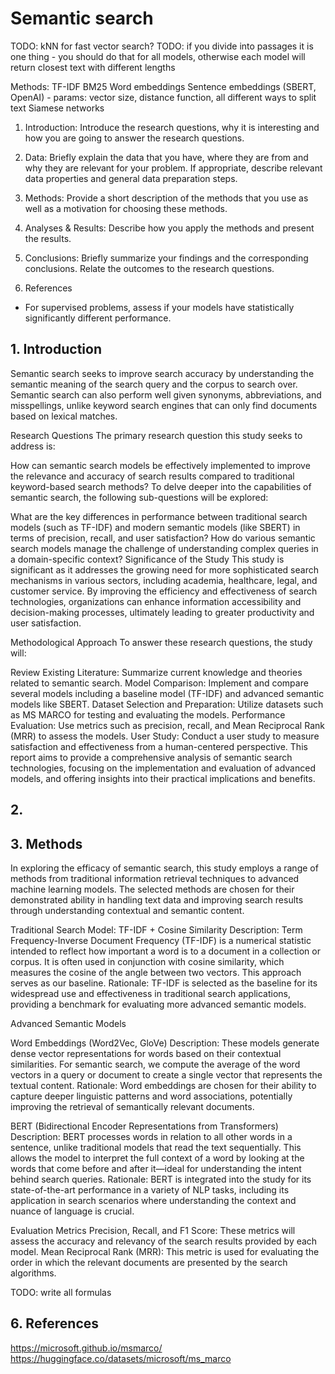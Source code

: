 # Semantic search

TODO: kNN for fast vector search?
TODO: if you divide into passages it is one thing - you should do that for all models, otherwise each model will return closest text with different lengths

Methods:
TF-IDF
BM25
Word embeddings
Sentence embeddings (SBERT, OpenAI) - params: vector size, distance function, all different ways to split text
Siamese networks

1. Introduction: Introduce the research questions, why it is interesting and how you are going to answer the research questions.

2. Data: Briefly explain the data that you have, where they are from and why they are relevant for your problem. If appropriate, describe relevant data properties and general data preparation steps.

3. Methods: Provide a short description of the methods that you use as well as a motivation for choosing these methods.

4. Analyses & Results: Describe how you apply the methods and present the results.

5. Conclusions: Briefly summarize your findings and the corresponding conclusions. Relate the outcomes to the research questions.

6. References
* For supervised problems, assess if your models have statistically significantly different performance.




## 1. Introduction
Semantic search seeks to improve search accuracy by understanding the semantic meaning of the search query and the corpus to search over. Semantic search can also perform well given synonyms, abbreviations, and misspellings, unlike keyword search engines that can only find documents based on lexical matches.

Research Questions
The primary research question this study seeks to address is:

How can semantic search models be effectively implemented to improve the relevance and accuracy of search results compared to traditional keyword-based search methods?
To delve deeper into the capabilities of semantic search, the following sub-questions will be explored:

What are the key differences in performance between traditional search models (such as TF-IDF) and modern semantic models (like SBERT) in terms of precision, recall, and user satisfaction?
How do various semantic search models manage the challenge of understanding complex queries in a domain-specific context?
Significance of the Study
This study is significant as it addresses the growing need for more sophisticated search mechanisms in various sectors, including academia, healthcare, legal, and customer service. By improving the efficiency and effectiveness of search technologies, organizations can enhance information accessibility and decision-making processes, ultimately leading to greater productivity and user satisfaction.

Methodological Approach
To answer these research questions, the study will:

Review Existing Literature: Summarize current knowledge and theories related to semantic search.
Model Comparison: Implement and compare several models including a baseline model (TF-IDF) and advanced semantic models like SBERT.
Dataset Selection and Preparation: Utilize datasets such as MS MARCO for testing and evaluating the models.
Performance Evaluation: Use metrics such as precision, recall, and Mean Reciprocal Rank (MRR) to assess the models.
User Study: Conduct a user study to measure satisfaction and effectiveness from a human-centered perspective.
This report aims to provide a comprehensive analysis of semantic search technologies, focusing on the implementation and evaluation of advanced models, and offering insights into their practical implications and benefits.


## 2.



## 3. Methods
In exploring the efficacy of semantic search, this study employs a range of methods from traditional information retrieval techniques to advanced machine learning models. The selected methods are chosen for their demonstrated ability in handling text data and improving search results through understanding contextual and semantic content.

Traditional Search Model: TF-IDF + Cosine Similarity
Description: Term Frequency-Inverse Document Frequency (TF-IDF) is a numerical statistic intended to reflect how important a word is to a document in a collection or corpus. It is often used in conjunction with cosine similarity, which measures the cosine of the angle between two vectors. This approach serves as our baseline.
Rationale: TF-IDF is selected as the baseline for its widespread use and effectiveness in traditional search applications, providing a benchmark for evaluating more advanced semantic models.

Advanced Semantic Models

Word Embeddings (Word2Vec, GloVe)
Description: These models generate dense vector representations for words based on their contextual similarities. For semantic search, we compute the average of the word vectors in a query or document to create a single vector that represents the textual content.
Rationale: Word embeddings are chosen for their ability to capture deeper linguistic patterns and word associations, potentially improving the retrieval of semantically relevant documents.

BERT (Bidirectional Encoder Representations from Transformers)
Description: BERT processes words in relation to all other words in a sentence, unlike traditional models that read the text sequentially. This allows the model to interpret the full context of a word by looking at the words that come before and after it—ideal for understanding the intent behind search queries.
Rationale: BERT is integrated into the study for its state-of-the-art performance in a variety of NLP tasks, including its application in search scenarios where understanding the context and nuance of language is crucial.

Evaluation Metrics
Precision, Recall, and F1 Score: These metrics will assess the accuracy and relevancy of the search results provided by each model.
Mean Reciprocal Rank (MRR): This metric is used for evaluating the order in which the relevant documents are presented by the search algorithms.

TODO: write all formulas

## 6. References
https://microsoft.github.io/msmarco/
https://huggingface.co/datasets/microsoft/ms_marco


